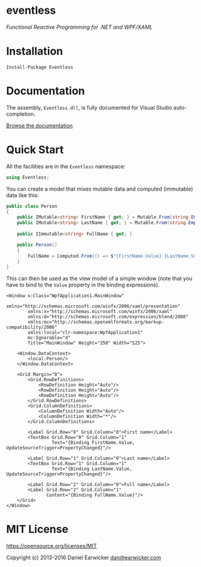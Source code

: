 # eventless

*Functional Reactive Programming for .NET and WPF/XAML*

# Installation

    Install-Package Eventless

# Documentation

The assembly, `Eventless.dll`, is fully documented for Visual Studio auto-completion.

[Browse the documentation](http://earwicker.com/eventless/)

# Quick Start

All the facilities are in the `Eventless` namespace:

```csharp
using Eventless;
```

You can create a model that mixes mutable data and computed (immutable) data like this:

```csharp
public class Person
{
    public IMutable<string> FirstName { get; } = Mutable.From(string.Empty);
    public IMutable<string> LastName { get; } = Mutable.From(string.Empty);
    
    public IImmutable<string> FullName { get; }

    public Person()
    {
        FullName = Computed.From(() => $"{FirstName.Value} {LastName.Value}");
    }
}
```

This can then be used as the view model of a simple window (note that you have to bind to the `Value` property in the binding expressions).

```xaml
<Window x:Class="WpfApplication1.MainWindow"
        xmlns="http://schemas.microsoft.com/winfx/2006/xaml/presentation"
        xmlns:x="http://schemas.microsoft.com/winfx/2006/xaml"
        xmlns:d="http://schemas.microsoft.com/expression/blend/2008"
        xmlns:mc="http://schemas.openxmlformats.org/markup-compatibility/2006"
        xmlns:local="clr-namespace:WpfApplication1"
        mc:Ignorable="d"
        Title="MainWindow" Height="350" Width="525">
    
    <Window.DataContext>
        <local:Person/>
    </Window.DataContext>
    
    <Grid Margin="8">
        <Grid.RowDefinitions>
            <RowDefinition Height="Auto"/>
            <RowDefinition Height="Auto"/>
            <RowDefinition Height="Auto"/>
        </Grid.RowDefinitions>
        <Grid.ColumnDefinitions>
            <ColumnDefinition Width="Auto"/>
            <ColumnDefinition Width="*"/>
        </Grid.ColumnDefinitions>
        
        <Label Grid.Row="0" Grid.Column="0">First name</Label>
        <TextBox Grid.Row="0" Grid.Column="1" 
                 Text="{Binding FirstName.Value, UpdateSourceTrigger=PropertyChanged}"/>
           
        <Label Grid.Row="1" Grid.Column="0">Last name</Label>
        <TextBox Grid.Row="1" Grid.Column="1" 
                 Text="{Binding LastName.Value, UpdateSourceTrigger=PropertyChanged}"/>

        <Label Grid.Row="2" Grid.Column="0">Full name</Label>
        <Label Grid.Row="2" Grid.Column="1" 
               Content="{Binding FullName.Value}"/>
    </Grid>
</Window>
```

# MIT License

https://opensource.org/licenses/MIT

Copyright (c) 2013-2016 Daniel Earwicker <dan@earwicker.com>
